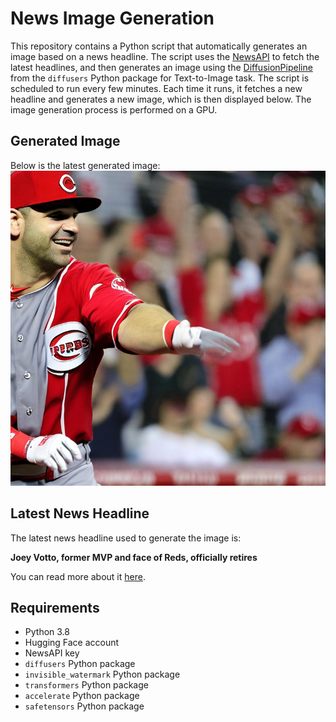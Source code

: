 # News Image Generation
This repository contains a Python script that automatically generates an image based on a news headline. The script uses the [NewsAPI](https://newsapi.org/) to fetch the latest headlines, and then generates an image using the [DiffusionPipeline](https://github.com/huggingface/diffusers) from the `diffusers` Python package for Text-to-Image task.
The script is scheduled to run every few minutes. Each time it runs, it fetches a new headline and generates a new image, which is then displayed below. The image generation process is performed on a GPU.

## Generated Image
Below is the latest generated image:
![Generated Image](image.png)

## Latest News Headline
The latest news headline used to generate the image is:

**Joey Votto, former MVP and face of Reds, officially retires**

You can read more about it [here](https://news.google.com/rss/articles/CBMib0FVX3lxTE5SQ1lfRnFiSm9oSFEyYkcxOGI1MnRTSnZTWkR1emIzdnZFQ1dxdDltMU1CVjFxRlRCX0tDUWh0bFRBUUlPeTlqWjZYWjNxZmpqQWwtM3dYdzB6SG9fZURkTW9VNmtOUV84RFZpZ0hpdw?oc=5).

## Requirements
- Python 3.8
- Hugging Face account
- NewsAPI key
- `diffusers` Python package
- `invisible_watermark` Python package
- `transformers` Python package
- `accelerate` Python package
- `safetensors` Python package

